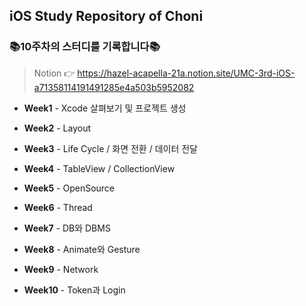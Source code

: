 ## iOS Study Repository of Choni

### 📚10주차의 스터디를 기록합니다📚  
> Notion 👉 https://hazel-acapella-21a.notion.site/UMC-3rd-iOS-a71358114191491285e4a503b5952082    


* **Week1** - Xcode 살펴보기 및 프로젝트 생성

* **Week2** - Layout

* **Week3** - Life Cycle / 화면 전환 / 데이터 전달

* **Week4** - TableView / CollectionView

* **Week5** - OpenSource

* **Week6** - Thread

* **Week7** - DB와 DBMS

* **Week8** - Animate와 Gesture

* **Week9** - Network

* **Week10** - Token과 Login
